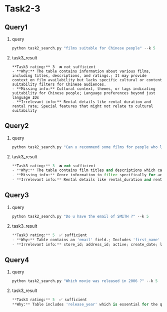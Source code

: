 # Task2-3

## Query1

1. query

   ```python
   python task2_search.py "films suitable for Chinese people" --k 5
   ```

2. task3_result

   ```pythonn
   **Task3 rating:** 3  ❌ not sufficient
   - **Why:** The table contains information about various films, including titles, descriptions, and ratings.; It may provide context on film availability but lacks specific cultural or content suitability filters for Chinese audiences.
   - **Missing info:** Cultural context, themes, or tags indicating suitability for Chinese people; Language preferences beyond just language IDs
   - **Irrelevant info:** Rental details like rental duration and rental rate; Special features that might not relate to cultural suitability
   ```

## Query2

1. query

   ```python
   python task2_search.py "Can u recommend some films for people who like action movies ?" --k 5
   ```

2. task3_result

   ```python
   **Task3 rating:** 3  ❌ not sufficient
   - **Why:** The table contains film titles and descriptions which can provide options for recommendations.; It includes a rating column which could help identify suitable action films if they are categorized.
   - **Missing info:** Genre information to filter specifically for action movies.
   - **Irrelevant info:** Rental details like rental_duration and rental_rate are not directly useful for film recommendations.
   ```

## Query3

1. query

   ```python
   python task2_search.py "Do u have the email of SMITH ?" --k 5
   ```

2. task3_result

   ```python
   **Task3 rating:** 5  ✅ sufficient
   - **Why:** Table contains an 'email' field.; Includes 'first_name' and 'last_name' which can be used to filter for 'SMITH'.; Addresses customer details relevant to the query.
   - **Irrelevant info:** store_id; address_id; active; create_date; last_update
   ```

## Query4

1. query

   ```python
   python task2_search.py "Which movie was released in 2006 ?" --k 5
   ```

2. task3_result

   ```python
   **Task3 rating:** 5  ✅ sufficient
   **Why:** Table includes 'release_year' which is essential for the query.; Contains multiple films released in 2006, providing direct answers.
   ```

   